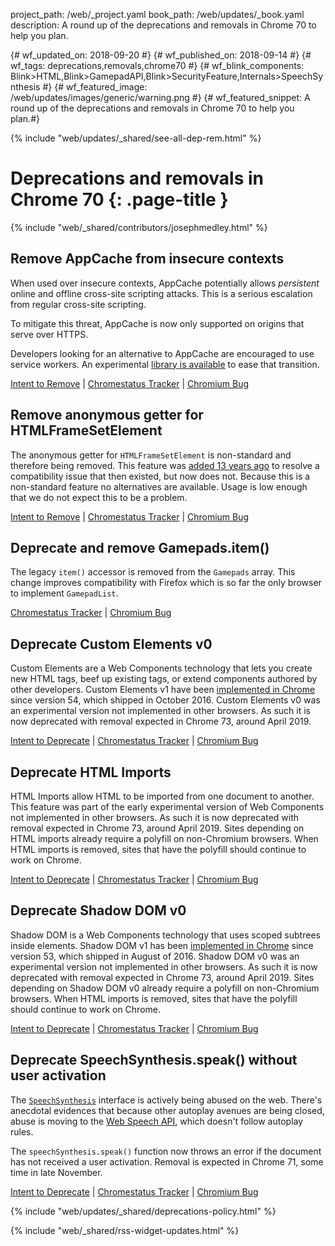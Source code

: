project_path: /web/_project.yaml
book_path: /web/updates/_book.yaml
description: A round up of the deprecations and removals in Chrome 70 to help you plan.

{# wf_updated_on: 2018-09-20 #}
{# wf_published_on: 2018-09-14 #}
{# wf_tags: deprecations,removals,chrome70 #}
{# wf_blink_components: Blink>HTML,Blink>GamepadAPI,Blink>SecurityFeature,Internals>SpeechSynthesis #}
{# wf_featured_image: /web/updates/images/generic/warning.png #}
{# wf_featured_snippet: A round up of the deprecations and removals in Chrome 70 to help you plan.#}

{% include "web/updates/_shared/see-all-dep-rem.html" %}

# Deprecations and removals in Chrome 70 {: .page-title }

{% include "web/_shared/contributors/josephmedley.html" %}

## Remove AppCache from insecure contexts

When used over insecure contexts, AppCache potentially allows *persistent*
online and offline cross-site scripting attacks. This is a serious escalation
from regular cross-site scripting.

To mitigate this threat, AppCache is now only supported on origins that serve
over HTTPS. 

Developers looking for an alternative to AppCache are encouraged to use service
workers. An experimental
[library is available](https://www.npmjs.com/package/sw-appcache-behavior)
to ease that transition.

[Intent to Remove](https://groups.google.com/a/chromium.org/d/topic/blink-dev/UKF8cK0EwMI/discussion) &#124;
[Chromestatus Tracker](https://www.chromestatus.com/feature/5714236168732672) &#124;
[Chromium Bug](https://crbug.com/588931)


## Remove anonymous getter for HTMLFrameSetElement

The anonymous getter for `HTMLFrameSetElement` is non-standard and therefore
being removed. This feature was [added 13 years
ago](https://trac.webkit.org/changeset/8717/webkit) to resolve a compatibility
issue that then existed, but now does not. Because this is a non-standard
feature no alternatives are available. Usage is low enough that we do not
expect this to be a problem.

[Intent to Remove](https://groups.google.com/a/chromium.org/d/topic/blink-dev/7jBHd71Yf0s/discussion) &#124;
[Chromestatus Tracker](https://www.chromestatus.com/feature/5235521668251648) &#124;
[Chromium Bug](https://crbug.com/695891)


## Deprecate and remove Gamepads.item()

The legacy `item()` accessor is removed from the `Gamepads` array. This change
improves compatibility with Firefox which is so far the only browser to
implement `GamepadList`.

[Chromestatus Tracker](https://www.chromestatus.com/feature/4507242028072960) &#124;
[Chromium Bug](https://crbug.com/865642)


## Deprecate Custom Elements v0

Custom Elements are a Web Components technology that lets you create new HTML
tags, beef up existing tags, or extend components authored by other developers.
Custom Elements v1 have been [implemented in
Chrome](https://www.chromestatus.com/feature/4696261944934400) since version
54, which shipped in October 2016. Custom Elements v0 was an experimental
version not implemented in other browsers. As such it is now deprecated with
removal expected in Chrome 73, around April 2019.

[Intent to Deprecate](https://groups.google.com/a/chromium.org/d/topic/blink-dev/h-JwMiPUnuU/discussion) &#124;
[Chromestatus Tracker](https://www.chromestatus.com/feature/4642138092470272) &#124;
[Chromium Bug](https://crbug.com/180965)


## Deprecate HTML Imports

HTML Imports allow HTML to be imported from one document to another. This
feature was part of the early experimental version of Web Components not
implemented in other browsers. As such it is now deprecated with removal
expected in Chrome 73, around April 2019. Sites depending on HTML imports
already require a polyfill on non-Chromium browsers. When HTML imports is
removed, sites that have the polyfill should continue to work on Chrome.

[Intent to Deprecate](https://groups.google.com/a/chromium.org/d/topic/blink-dev/h-JwMiPUnuU/discussion) &#124;
[Chromestatus Tracker](https://www.chromestatus.com/feature/5144752345317376) &#124;
[Chromium Bug](https://crbug.com/240592)


## Deprecate Shadow DOM v0

Shadow DOM is a Web Components technology that uses scoped subtrees inside
elements. Shadow DOM v1 has been [implemented in
Chrome](https://www.chromestatus.com/feature/4667415417847808) since version
53, which shipped in August of 2016. Shadow DOM v0 was an experimental version
not implemented in other browsers. As such it is now deprecated with removal
expected in Chrome 73, around April 2019. Sites depending on Shadow DOM v0
already require a polyfill on non-Chromium browsers. When HTML imports is removed,
sites that have the polyfill should continue to work on Chrome.

[Intent to Deprecate](https://groups.google.com/a/chromium.org/d/topic/blink-dev/h-JwMiPUnuU/discussion) &#124;
[Chromestatus Tracker](https://www.chromestatus.com/feature/5135093320384512) &#124;
[Chromium Bug](https://crbug.com/336121)


## Deprecate SpeechSynthesis.speak() without user activation

The [`SpeechSynthesis`](https://developer.mozilla.org/en-US/docs/Web/API/SpeechSynthesis)
interface is actively being abused on the web. There's anecdotal evidences that
because other autoplay avenues are being closed, abuse is moving to the [Web
Speech API](https://developer.mozilla.org/en-US/docs/Web/API/Web_Speech_API),
which doesn't follow autoplay rules.

The `speechSynthesis.speak()` function now throws an error if the document has
not received a user activation. Removal is expected in Chrome 71, some time in
late November.

[Intent to Deprecate](https://groups.google.com/a/chromium.org/d/topic/blink-dev/XpkevOngqUs/discussion) &#124;
[Chromestatus Tracker](https://www.chromestatus.com/feature/5687444770914304) &#124;
[Chromium Bug](https://crbug.com/812767)

{% include "web/updates/_shared/deprecations-policy.html" %}

{% include "web/_shared/rss-widget-updates.html" %}

